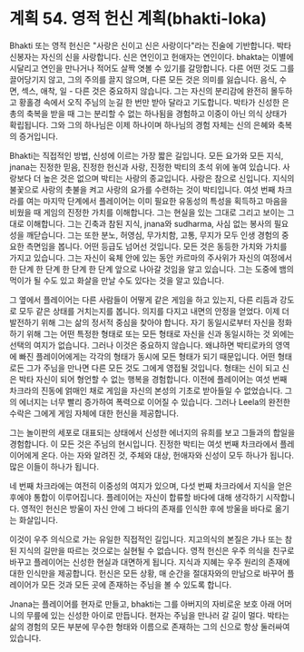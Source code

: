 # 계획 54. 영적 헌신 계획(bhakti-loka)

Bhakti 또는 영적 헌신은 "사랑은 신이고 신은 사랑이다"라는 진술에 기반합니다. 박타 신봉자는 자신의 신을 사랑합니다. 신은 연인이고 헌애자는 연인이다. bhakta는 이별에 시달리고 연인을 만나거나 적어도 살짝 엿볼 수 있기를 갈망합니다. 다른 어떤 것도 그를 끌어당기지 않고, 그의 주의를 끌지 않으며, 다른 모든 것은 의미를 잃습니다. 음식, 수면, 섹스, 애착, 일 - 다른 것은 중요하지 않습니다. 그는 자신의 분리감에 완전히 몰두하고 황홀경 속에서 오직 주님의 눈길 한 번만 받아 달라고 기도합니다. 박타가 신성한 은총의 축복을 받을 때 그는 분리할 수 없는 하나됨을 경험하고 이중이 아닌 의식 상태가 확립됩니다. 그와 그의 하나님은 이제 하나이며 하나님의 경험 자체는 신의 은혜와 축복의 증거입니다.

Bhakti는 직접적인 방법, 신성에 이르는 가장 짧은 길입니다. 모든 요가와 모든 지식, jnana는 진정한 믿음, 진정한 헌신과 사랑, 진정한 박티의 초석 위에 놓여 있습니다. 사랑보다 더 높은 것은 없으며 박티는 사랑의 종교입니다. 사랑은 참으로 신입니다. 지식의 불꽃으로 사랑의 촛불을 켜고 사랑의 요가를 수련하는 것이 박티입니다. 여섯 번째 차크라를 여는 마지막 단계에서 플레이어는 이미 필요한 유동성의 특성을 획득하고 마음을 비웠을 때 게임의 진정한 가치를 이해합니다. 그는 현실을 있는 그대로 그리고 보이는 그대로 이해합니다. 그는 긴축과 참된 지식, jnana와 sudharma, 사심 없는 봉사의 필요성을 깨닫습니다. 그는 또한 분노, 허영심, 무가치함, 고통, 무지가 모두 인생 경험의 중요한 측면임을 봅니다. 어떤 등급도 넘어선 것입니다. 모든 것은 동등한 가치와 가치를 가지고 있습니다. 그는 자신이 육체 안에 있는 동안 카르마의 주사위가 자신의 여정에서 한 단계 한 단계 한 단계 한 단계 앞으로 나아갈 것임을 알고 있습니다. 그는 도중에 뱀의 먹이가 될 수도 있고 화살을 만날 수도 있다는 것을 알고 있습니다.

그 옆에서 플레이어는 다른 사람들이 어떻게 같은 게임을 하고 있는지, 다른 리듬과 강도로 모두 같은 상태를 거치는지를 봅니다. 의지를 다지고 내면의 안정을 얻었다. 이제 더 발전하기 위해 그는 삶의 정서적 중심을 찾아야 합니다. 자기 동일시로부터 자신을 정화하기 위해 그는 어떤 특정한 형태로 또는 모든 형태로 자신을 신과 동일시하는 것 외에는 선택의 여지가 없습니다. 그러나 이것은 중요하지 않습니다. 왜냐하면 박티로카의 영역에 빠진 플레이어에게는 각각의 형태가 동시에 모든 형태가 되기 때문입니다. 어떤 형태로든 그가 주님을 만나면 다른 모든 것도 그에게 영접될 것입니다. 형태는 신이 되고 신은 박타 자신이 되어 형언할 수 없는 행복을 경험합니다. 이전에 플레이어는 여섯 번째 차크라의 진동에 얽매인 채로 게임을 자신의 본성의 기초로 받아들일 수 없었습니다. 그의 에너지는 너무 빨리 증가하여 폭력으로 이어질 수 있습니다. 그러나 Leela의 완전한 수락은 그에게 게임 자체에 대한 헌신을 제공합니다.

그는 놀이판의 세포로 대표되는 상태에서 신성한 에너지의 유희를 보고 그들과의 합일을 경험합니다. 이 모든 것은 주님의 현시입니다. 진정한 박티는 여섯 번째 차크라에서 플레이어에게 온다. 아는 자와 알려진 것, 주체와 대상, 헌애자와 신성이 모두 하나가 됩니다. 많은 이들이 하나가 됩니다.

네 번째 차크라에는 여전히 이중성의 여지가 있으며, 다섯 번째 차크라에서 지식을 얻은 후에야 통합이 이루어집니다. 플레이어는 자신이 합류할 바다에 대해 생각하기 시작합니다. 영적인 헌신은 방울이 자신 안에 그 바다의 존재를 인식한 후에 방울을 바다로 옮기는 화살입니다.

이것이 우주 의식으로 가는 유일한 직접적인 길입니다. 지고의식의 본질은 갸나 또는 참된 지식의 길만을 따르는 것으로는 실현될 수 없습니다. 영적 헌신은 우주 의식을 친구로 바꾸고 플레이어는 신성한 현실과 대면하게 됩니다. 지식과 지혜는 우주 원리의 존재에 대한 인식만을 제공합니다. 헌신은 모든 상황, 매 순간을 절대자와의 만남으로 바꾸어 플레이어가 모든 것과 모든 곳에 존재하는 주님을 볼 수 있도록 합니다.

Jnana는 플레이어를 현자로 만들고, bhakti는 그를 아버지의 자비로운 보호 아래 어머니의 무릎에 있는 신성한 아이로 만듭니다. 현자는 주님을 만나러 갈 길이 멀다. 박타는 삶의 경험의 모든 부분에 무수한 형태와 이름으로 존재하는 그의 신으로 항상 둘러싸여 있습니다.
